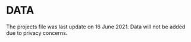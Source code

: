 # DATA

The projects file was last update on 16 June 2021. Data will not be added due to privacy concerns.